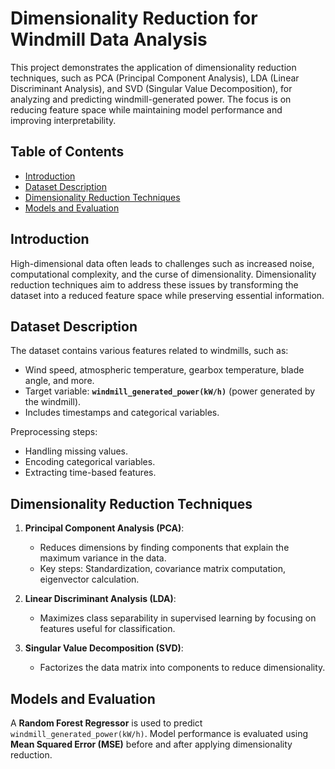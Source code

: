 # Dimensionality Reduction for Windmill Data Analysis

This project demonstrates the application of dimensionality reduction techniques, such as PCA (Principal Component Analysis), LDA (Linear Discriminant Analysis), and SVD (Singular Value Decomposition), for analyzing and predicting windmill-generated power. The focus is on reducing feature space while maintaining model performance and improving interpretability.

## Table of Contents
- [Introduction](#introduction)
- [Dataset Description](#dataset-description)
- [Dimensionality Reduction Techniques](#dimensionality-reduction-techniques)
- [Models and Evaluation](#models-and-evaluation)


## Introduction
High-dimensional data often leads to challenges such as increased noise, computational complexity, and the curse of dimensionality. Dimensionality reduction techniques aim to address these issues by transforming the dataset into a reduced feature space while preserving essential information.

## Dataset Description
The dataset contains various features related to windmills, such as:
- Wind speed, atmospheric temperature, gearbox temperature, blade angle, and more.
- Target variable: **`windmill_generated_power(kW/h)`** (power generated by the windmill).
- Includes timestamps and categorical variables.

Preprocessing steps:
- Handling missing values.
- Encoding categorical variables.
- Extracting time-based features.

## Dimensionality Reduction Techniques
1. **Principal Component Analysis (PCA)**:
   - Reduces dimensions by finding components that explain the maximum variance in the data.
   - Key steps: Standardization, covariance matrix computation, eigenvector calculation.

2. **Linear Discriminant Analysis (LDA)**:
   - Maximizes class separability in supervised learning by focusing on features useful for classification.

3. **Singular Value Decomposition (SVD)**:
   - Factorizes the data matrix into components to reduce dimensionality.

## Models and Evaluation
A **Random Forest Regressor** is used to predict `windmill_generated_power(kW/h)`. Model performance is evaluated using **Mean Squared Error (MSE)** before and after applying dimensionality reduction.



